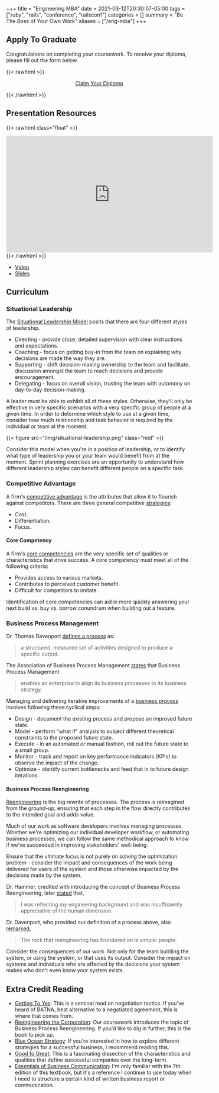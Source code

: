 +++
title = "Engineering MBA"
date = 2021-03-12T20:30:07-05:00
tags = ["ruby", "rails", "conference", "railsconf"]
categories = []
summary = "Be The Boss of Your Own Work"
aliases = ["/eng-mba"]
+++

## Apply To Graduate

Congratulations on completing your coursework. To receive your diploma, please
fill out the form below.

{{< rawhtml >}}
<p style="text-align: center;">
  <a href="https://engineering-mba-diploma.herokuapp.com/")>Claim Your Diploma</a>
</p>

{{< /rawhtml >}}

## Presentation Resources

{{< rawhtml class="float" >}}
<iframe width="560" height="315" src="https://www.youtube.com/embed/6ldCGo29w5g" title="YouTube video player" frameborder="0" allow="accelerometer; autoplay; clipboard-write; encrypted-media; gyroscope; picture-in-picture" allowfullscreen></iframe>
{{< /rawhtml >}}

* [Video](https://youtu.be/6ldCGo29w5g)
* [Slides](https://speakerdeck.com/kevinmurphy/engineering-mba)

## Curriculum

### Situational Leadership

The [Situational Leadership Model](https://en.wikipedia.org/wiki/Situational_leadership_theory) posits that there are four different styles of
leadership.

* Directing - provide close, detailed supervision with clear instructions and
  expectations.
* Coaching - focus on getting buy-in from the team on explaining why decisions
  are made the way they are.
* Supporting - shift decision-making ownership to the team and facilitate.
  discussion amongst the team to reach decisions and provide encouragement.
* Delegating - focus on overall vision, trusting the team with automony on
  day-to-day decision-making.

A leader must be able to exhibit all of these styles. Otherwise, they'll only be
effective in very specific scenarios with a very specific group of people at a
given time. In order to determine which style to use at a given time, consider
how much relationship and task behavior is required by the individual or team at
the moment.

{{< figure src="/img/situational-leadership.png" class="mid" >}}

Consider this model when you're in a position of leadership, or to identify what
type of leadership you or your team would benefit from at the moment. Sprint
planning exercises are an opportunity to understand how different leadership
styles can benefit different people on a specific task.

### Competitive Advantage

A firm's [competitive advantage](https://corporatefinanceinstitute.com/resources/knowledge/strategy/competitive-advantage/) is the attributes that allow it to flourish against competitors. There are three general competitive [strategies](https://www.ifm.eng.cam.ac.uk/research/dstools/porters-generic-competitive-strategies/):

* Cost.
* Differentiation.
* Focus.

#### Core Competency

A firm's [core competencies](http://www.personal.psu.edu/kkm11/files/HandP_Core%20Competence%20of%20the%20organization.pdf) are the very specific set of qualities or characteristics that drive success. A core competency must meet all of the following criteria:

* Provides access to various markets.
* Contributes to perceived customer benefit.
* Difficult for competitors to imitate.

Identification of core competencies can aid in more quickly answering your next
build vs. buy vs. borrow conundrum when building out a feature.

### Business Process Management

Dr. Thomas Davenport [defines a process](https://books.google.com/books?id=kLlIOMGaKnsC&lpg=PP1&pg=PA5#v=onepage&q&f=false) as:

> a structured, measured set of activities designed to produce a specific
> output.

The Association of Business Process Management [states](https://www.abpmp.org/page/BPM_Profession)
that Business Process Management

> enables an enterprise to align its business processes to its business
> strategy.

Managing and delivering iterative improvements of a [business process](https://www.bpminstitute.org/resources/articles/what-bpm-anyway-business-process-management-explained) involves
following these cyclical steps:

* Design - document the existing process and propose an improved future state.
* Model - perform "what if" analysis to subject different theoretical
  constraints to the proposed future state.
* Execute - in an automated *or* manual fashion, roll out the future state to a
  small group.
* Monitor - track and report on key performance indicators (KPIs) to observe
  the impact of the change.
* Optimize - identify current bottlenecks and feed that in to future design
  iterations.

#### Business Process Reengineering

[Reengineering](https://hbr.org/1990/07/reengineering-work-dont-automate-obliterate) is the big rewrite of processes. The process is reimagined from the ground-up, ensuring that each step in the flow directly contributes to the intended goal and adds value.

Much of our work as software developers involves managing processes. Whether
we're optimizing our individual developer workflow, or automating business
processes, we can follow the same methodical approach to know if we've succeeded
in improving stakeholders' well-being.

Ensure that the ultimate focus is not
purely on solving the optimization problem - consider the impact and
consequences of the work being delivered for users of the system and those
otherwise impacted by the decisions made by the system.

Dr. Hammer, credited with introducing the concept of Business Process
Reengineering, later [stated](https://www.wsj.com/articles/SB848961197738163500) that,

> I was reflecting my engineering background and was insufficiently
> appreciative of the human dimension.

Dr. Davenport, who provided our definition of a process above, also
[remarked](https://www.fastcompany.com/26310/fad-forgot-people),

> The rock that reengineering has foundered on is simple: people.

Consider the consequences of our work. Not only for the team building the
system, or using the system, or that uses its output. Consider the impact on
systems and individuals who are affected by the decisions your system makes who
don't even know your system exists.

## Extra Credit Reading

* [Getting To Yes](https://www.amazon.com/Getting-Yes-Negotiating-Agreement-Without/dp/0143118757): This is a seminal read on negotiation tactics. If you've heard of BATNA, best alternative to a negotiated agreement, this is where that comes from.
* [Reengineering the Corporation](https://www.amazon.com/Reengineering-Corporation-Manifesto-Business-Revolution/dp/0887306403): Our coursework introduces the topic of Business Process Reengineering. If you'd like to dig in further, this is the book to pick up.
* [Blue Ocean Strategy](https://www.amazon.com/Blue-Ocean-Strategy-Expanded-Uncontested/dp/1625274491): If you're interested in how to explore different strategies for a successful business, I recommend reading this.
* [Good to Great](https://www.amazon.com/Good-Great-Some-Companies-Others/dp/0066620996/): This is a fascinating dissection of the characteristics and qualities that define successful companies over the long-term.
* [Essentials of Business Communication](https://www.amazon.com/Essentials-Business-Communication-Ellen-Guffey/dp/1337386499/): I'm only familiar with the 7th edition of this textbook, but it's a reference I continue to use today when I need to structure a certain kind of written business report or communication.
